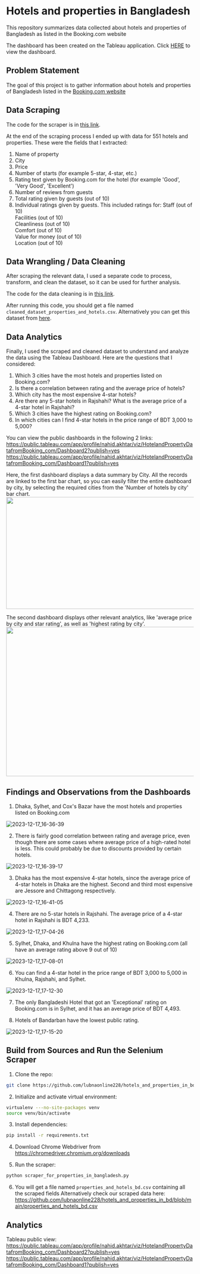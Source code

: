 # Hotels and properties in Bangladesh
This repository summarizes data collected about hotels and properties of Bangladesh as listed in the Booking.com website

The dashboard has been created on the Tableau application. Click [HERE](https://public.tableau.com/authoring/CitiesbyStarRating/Sheet3#1) to view the dashboard.

## Problem Statement
The goal of this project is to gather information about hotels and properties of Bangladesh listed in the [Booking.com website](https://www.booking.com/searchresults.html?ss=Bangladesh&ssne=Bangladesh&ssne_untouched=Bangladesh&aid=304142&lang=en-us&sb=1&src_elem=sb&src=searchresults&dest_id=18&dest_type=country&ltfd=5%3A1%3A11-2023_12-2023_1-2024%3A1%3A&group_adults=2&no_rooms=1&group_children=0)

## Data Scraping

The code for the scraper is in [this link](https://github.com/lubnaonline228/hotels_and_properties_in_bd/blob/main/scraper_for_properties_in_bangladesh.py).

At the end of the scraping process I ended up with data for 551 hotels and properties. These were the fields that I extracted: 
1. Name of property
2. City
3. Price
4. Number of starts (for example 5-star, 4-star, etc.)
5. Rating text given by Booking.com for the hotel (for example 'Good', 'Very Good', 'Excellent')
6. Number of reviews from guests
7. Total rating given by guests (out of 10)
8. Individual ratings given by guests. This included ratings for:
     Staff (out of 10) <br>
     Facilities (out of 10) <br>
     Cleanliness (out of 10) <br>
     Comfort (out of 10) <br>
     Value for money (out of 10) <br>
     Location (out of 10) <br>

## Data Wrangling / Data Cleaning

After scraping the relevant data, I used a separate code to process, transform, and clean the dataset, so it can be used for further analysis.  

The code for the data cleaning is in [this link](https://colab.research.google.com/drive/1WAU2Eawi-YsQIHe4wdhNEL6kKDSIVp_C?usp=sharing).

After running this code, you should get a file named `cleaned_dataset_properties_and_hotels.csv`. Alternatively you can get this dataset from [here](https://github.com/lubnaonline228/hotels_and_properties_in_bd/blob/main/cleaned_dataset_properties_and_hotels.csv).

## Data Analytics

Finally, I used the scraped and cleaned dataset to understand and analyze the data using the Tableau Dashboard. Here are the questions that I considered:

1. Which 3 cities have the most hotels and properties listed on Booking.com?
2. Is there a correlation between rating and the average price of hotels?
3. Which city has the most expensive 4-star hotels?
4. Are there any 5-star hotels in Rajshahi? What is the average price of a 4-star hotel in Rajshahi?
5. Which 3 cities have the highest rating on Booking.com?
6. In which cities can I find 4-star hotels in the price range of BDT 3,000 to 5,000?

You can view the public dashboards in the following 2 links: <br>
https://public.tableau.com/app/profile/nahid.akhtar/viz/HotelandPropertyDatafromBooking_com/Dashboard2?publish=yes
https://public.tableau.com/app/profile/nahid.akhtar/viz/HotelandPropertyDatafromBooking_com/Dashboard1?publish=yes

Here, the first dashboard displays a data summary by City. All the records are linked to the first bar chart, so you can easily filter the entire dashboard by city, by selecting the required cities from the 'Number of hotels by city' bar chart.
<img src="https://github.com/lubnaonline228/hotels_and_properties_in_bd/assets/46602183/dfa76241-8a26-42a4-a2f8-b0483c738ec9" width="800" height="300">

The second dashboard displays other relevant analytics, like 'average price by city and star rating', as well as 'highest rating by city'.
<img src="https://github.com/lubnaonline228/hotels_and_properties_in_bd/assets/46602183/a8e4940b-e86f-4e58-b2f0-90ee0840903c" width="800" height="400">

## Findings and Observations from the Dashboards
1. Dhaka, Sylhet, and Cox's Bazar have the most hotels and properties listed on Booking.com
   
![2023-12-17_16-36-39](https://github.com/lubnaonline228/hotels_and_properties_in_bd/assets/46602183/9f1c8ef9-ec55-48fb-91c0-e462421ae819)

2. There is fairly good correlation between rating and average price, even though there are some cases where average price of a high-rated hotel is less. This could probably be due to discounts provided by certain hotels.
 
![2023-12-17_16-39-17](https://github.com/lubnaonline228/hotels_and_properties_in_bd/assets/46602183/94d8c8a6-becd-4e36-bc5b-e25ac84826f7)

3. Dhaka has the most expensive 4-star hotels, since the average price of 4-star hotels in Dhaka are the highest. Second and third most expensive are Jessore and Chittagong respectively.

![2023-12-17_16-41-05](https://github.com/lubnaonline228/hotels_and_properties_in_bd/assets/46602183/27a01627-b69d-4e34-9271-2a1ec23b43c8)

4. There are no 5-star hotels in Rajshahi. The average price of a 4-star hotel in Rajshahi is BDT 4,233.
   
![2023-12-17_17-04-26](https://github.com/lubnaonline228/hotels_and_properties_in_bd/assets/46602183/20bbfe32-0952-49b2-8f6e-eb64f5c88d11)

5. Sylhet, Dhaka, and Khulna have the highest rating on Booking.com (all have an average rating above 9 out of 10)
   
![2023-12-17_17-08-01](https://github.com/lubnaonline228/hotels_and_properties_in_bd/assets/46602183/e040a06c-c753-427a-ab49-bbaadd0f6e58)

6. You can find a 4-star hotel in the price range of BDT 3,000 to 5,000 in Khulna, Rajshahi, and Sylhet.

![2023-12-17_17-12-30](https://github.com/lubnaonline228/hotels_and_properties_in_bd/assets/46602183/956ec4c8-c8fe-4f06-8437-92372d84ad2b)

7. The only Bangladeshi Hotel that got an 'Exceptional' rating on Booking.com is in Sylhet, and it has an average price of BDT 4,493.

8. Hotels of Bandarban have the lowest public rating.

![2023-12-17_17-15-20](https://github.com/lubnaonline228/hotels_and_properties_in_bd/assets/46602183/265c7398-0084-4198-9cbe-6eb71cfd8661)


## Build from Sources and Run the Selenium Scraper
1. Clone the repo:
```bash
git clone https://github.com/lubnaonline228/hotels_and_properties_in_bd.git
   ```

2. Initialize and activate virtual environment:
```bash
virtualenv ---no-site-packages venv
source venv/bin/activate
```

3. Install dependencies:
```bash
pip install -r requirements.txt
```
4. Download Chrome Webdriver from https://chromedriver.chromium.org/downloads
   
5. Run the scraper:
```bash
python scraper_for_properties_in_bangladesh.py
```
6. You will get a file named `properties_and_hotels_bd.csv` containing all the scraped fields
Alternatively check our scraped data here: https://github.com/lubnaonline228/hotels_and_properties_in_bd/blob/main/properties_and_hotels_bd.csv

## Analytics
Tableau public view: <br>
https://public.tableau.com/app/profile/nahid.akhtar/viz/HotelandPropertyDatafromBooking_com/Dashboard2?publish=yes
https://public.tableau.com/app/profile/nahid.akhtar/viz/HotelandPropertyDatafromBooking_com/Dashboard1?publish=yes
